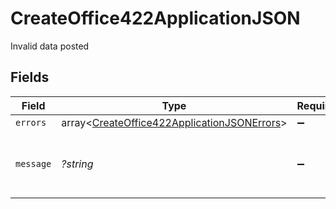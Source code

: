 # CreateOffice422ApplicationJSON

Invalid data posted


## Fields

| Field                                                                                                          | Type                                                                                                           | Required                                                                                                       | Description                                                                                                    | Example                                                                                                        |
| -------------------------------------------------------------------------------------------------------------- | -------------------------------------------------------------------------------------------------------------- | -------------------------------------------------------------------------------------------------------------- | -------------------------------------------------------------------------------------------------------------- | -------------------------------------------------------------------------------------------------------------- |
| `errors`                                                                                                       | array<[CreateOffice422ApplicationJSONErrors](../../models/operations/CreateOffice422ApplicationJSONErrors.md)> | :heavy_minus_sign:                                                                                             | N/A                                                                                                            |                                                                                                                |
| `message`                                                                                                      | *?string*                                                                                                      | :heavy_minus_sign:                                                                                             | N/A                                                                                                            | The given data was invalid.                                                                                    |